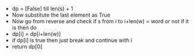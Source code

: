 - dp = [False] till len(s) + 1
- Now substitute the last element as True
- Now go from reverse and check if s from i to i+len(w) = word or not if it is then do
- dp[i] = dp[i+len(w)]
- if dp[i] is true then just break and continue with i
- return dp[0]